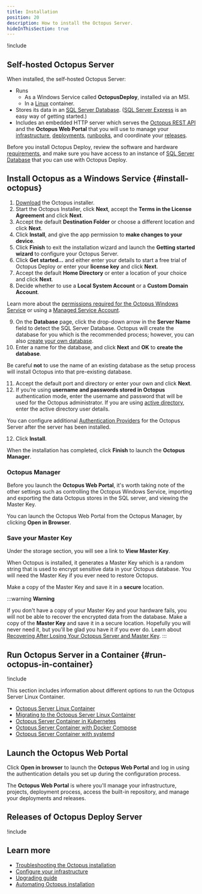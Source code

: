 ```yaml
---
title: Installation
position: 20
description: How to install the Octopus Server.
hideInThisSection: true
---
```


!include <octopus-server>

## Self-hosted Octopus Server

When installed, the self-hosted Octopus Server:

- Runs
  - As a Windows Service called **OctopusDeploy**, installed via an MSI.
  - In a [Linux](docs/installation/octopus-server-linux-container/index.md) container.
- Stores its data in an [SQL Server Database](/docs/installation/sql-server-database.md). ([SQL Server Express](http://downloadsqlserverexpress.com/) is an easy way of getting started.)
- Includes an embedded HTTP server which serves the [Octopus REST API](/docs/octopus-rest-api/index.md) and the  **Octopus Web Portal** that you will use to manage your [infrastructure](/docs/infrastructure/index.md), [deployments](/docs/projects/deployment-process/index.md), [runbooks](/docs/runbooks/index.md), and coordinate your [releases](/docs/releases/index.md).

Before you install Octopus Deploy, review the software and hardware [requirements](/docs/installation/requirements.md), and make sure you have access to an instance of [SQL Server Database](/docs/installation/sql-server-database.md) that you can use with Octopus Deploy.

## Install Octopus as a Windows Service {#install-octopus}

1. [Download](https://Octopus.com/downloads/server) the Octopus installer.
1. Start the Octopus Installer, click **Next**, accept the **Terms in the License Agreement** and click **Next**.
1. Accept the default **Destination Folder** or choose a different location and click **Next**.
1. Click **Install**, and give the app permission to **make changes to your device**.
1. Click **Finish** to exit the installation wizard and launch the **Getting started wizard** to configure your Octopus Server.
1. Click **Get started...** and either enter your details to start a free trial of Octopus Deploy or enter your **license key** and click **Next**.
1. Accept the default **Home Directory** or enter a location of your choice and click **Next**.
1. Decide whether to use a **Local System Account** or a **Custom Domain Account**.

Learn more about the [permissions required for the Octopus Windows Service](/docs/installation/permissions-for-the-octopus-windows-service.md) or using a [Managed Service Account](/docs/installation/managed-service-account.md).

9. On the **Database** page, click the drop-down arrow in the **Server Name** field to detect the SQL Server Database. Octopus will create the database for you which is the recommended process; however, you can also [create your own database](/docs/installation/sql-server-database.md#creating-the-database).
10. Enter a name for the database, and click **Next** and **OK** to **create the database**.

  Be careful **not** to use the name of an existing database as the setup process will install Octopus into that pre-existing database.

11. Accept the default port and directory or enter your own and click **Next**.
12. If you’re using **username and passwords stored in Octopus** authentication mode, enter the username and password that will be used for the Octopus administrator. If you are using [active directory](/docs/security/authentication/active-directory/index.md), enter the active directory user details.

  You can configure additional [Authentication Providers](/docs/security/authentication/index.md) for the Octopus Server after the server has been installed.

12. Click **Install**.

When the installation has completed, click **Finish** to launch the **Octopus Manager**.

### Octopus Manager

Before you launch the **Octopus Web Portal**, it's worth taking note of the other settings such as controlling the Octopus Windows Service, importing and exporting the data Octopus stores in the SQL server, and viewing the Master Key.

You can launch the Octopus Web Portal from the Octopus Manager, by clicking **Open in Browser**.

### Save your Master Key

Under the storage section, you will see a link to **View Master Key**.

When Octopus is installed, it generates a Master Key which is a random string that is used to encrypt sensitive data in your Octopus database. You will need the Master Key if you ever need to restore Octopus.

Make a copy of the Master Key and save it in a **secure** location.

:::warning
**Warning**

If you don't have a copy of your Master Key and your hardware fails, you will not be able to recover the encrypted data from the database. Make a copy of the **Master Key** and save it in a secure location. Hopefully you will never need it, but you'll be glad you have it if you ever do. Learn about [Recovering After Losing Your Octopus Server and Master Key](/docs/administration/managing-infrastructure/lost-master-key.md).
:::

## Run Octopus Server in a Container {#run-octopus-in-container}

!include <octopus-server-in-container>

This section includes information about different options to run the Octopus Server Linux Container.

- [Octopus Server Linux Container](/docs/installation/octopus-server-linux-container/index.md)
- [Migrating to the Octopus Server Linux Container](/docs/installation/octopus-server-linux-container/migration/index.md)
- [Octopus Server Container in Kubernetes](/docs/installation/octopus-server-linux-container/octopus-in-kubernetes.md)
- [Octopus Server Container with Docker Compose](/docs/installation/octopus-server-linux-container/docker-compose-linux.md)
- [Octopus Server Container with systemd](/docs/installation/octopus-server-linux-container/systemd-service-definition.md)

## Launch the Octopus Web Portal

Click **Open in browser** to launch the **Octopus Web Portal** and log in using the authentication details you set up during the configuration process.

The **Octopus Web Portal**  is where you'll manage your infrastructure, projects, deployment process, access the built-in repository, and manage your deployments and releases.

## Releases of Octopus Deploy Server

!include <octopus-releases>

## Learn more

 - [Troubleshooting the Octopus installation](/docs/installation/troubleshooting.md)
 - [Configure your infrastructure](/docs/infrastructure/index.md)
 - [Upgrading guide](/docs/administration/upgrading/index.md)
 - [Automating Octopus installation](/docs/installation/automating-installation.md)

